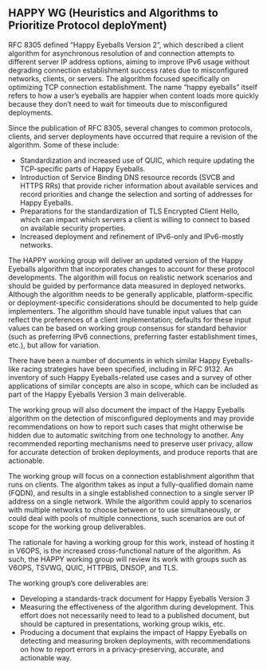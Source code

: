 ## HAPPY WG (Heuristics and Algorithms to Prioritize Protocol deploYment)

RFC 8305 defined “Happy Eyeballs Version 2”, which described a client algorithm 
for asynchronous resolution of and connection attempts to different server IP 
address options, aiming to improve IPv6 usage without degrading connection
establishment success rates due to misconfigured networks, clients, or servers.
The algorithm focused specifically on optimizing TCP connection establishment.
The name “happy eyeballs” itself refers to how a user’s eyeballs are happier
when content loads more quickly because they don’t need to wait for timeouts
due to misconfigured deployments.

Since the publication of RFC 8305, several changes to common protocols, clients, and 
server deployments have occurred that require a revision of the algorithm. Some 
of these include:

- Standardization and increased use of QUIC, which require updating the
  TCP-specific parts of Happy Eyeballs.
- Introduction of Service Binding DNS resource records (SVCB and HTTPS RRs) that
  provide richer information about available services and record priorities
  and change the selection and sorting of addresses for Happy Eyeballs.
- Preparations for the standardization of TLS Encrypted Client Hello, which
  can impact which servers a client is willing to connect to based on available
  security properties.
- Increased deployment and refinement of IPv6-only and IPv6-mostly networks.

The HAPPY working group will deliver an updated version of the Happy Eyeballs 
algorithm that incorporates changes to account for these protocol developments.
The algorithm will focus on realistic network scenarios and should be guided by
performance data measured in deployed networks. Although the algorithm needs to
be generally applicable, platform-specific or deployment-specific considerations
should be documented to help guide implementers. The algorithm should have
tunable input values that can reflect the preferences of a client
implementation; defaults for these input values can be based on working group
consensus for standard behavior (such as preferring IPv6 connections, preferring
faster establishment times, etc.), but allow for variation.

There have been a number of documents in which similar Happy Eyeballs-like racing
strategies have been specified, including in RFC 9132. An inventory of such
Happy Eyeballs-related use cases and a survey of other applications of similar
concepts are also in scope, which can be included as part of the Happy Eyeballs
Version 3 main deliverable.

The working group will also document the impact of the Happy Eyeballs algorithm
on the detection of misconfigured deployments and may provide recommendations on
how to report such cases that might otherwise be hidden due to automatic switching
from one technology to another. Any recommended reporting mechanisms need to
preserve user privacy, allow for accurate detection of broken deployments,
and produce reports that are actionable.

The working group will focus on a connection establishment algorithm that
runs on clients. The algorithm takes as input a fully-qualified domain name
(FQDN), and results in a single established connection to a single server IP
address on a single network. While the algorithm could apply to scenarios with
multiple networks to choose between or to use simultaneously, or could deal
with pools of multiple connections, such scenarios are out of scope for the
working group deliverables.

The rationale for having a working group for this work, instead of hosting it in
V6OPS, is the increased cross-functional nature of the algorithm. As such, the 
HAPPY working group will review its work with groups such as V6OPS, TSVWG, QUIC, 
HTTPBIS, DNSOP, and TLS.

The working group’s core deliverables are:

- Developing a standards-track document for Happy Eyeballs Version 3
- Measuring the effectiveness of the algorithm during development. This effort
  does not necessarily need to lead to a published document, but should be
  captured in presentations, working group wikis, etc.
- Producing a document that explains the impact of Happy Eyeballs on
  detecting and measuring broken deployments, with recommendations on
  how to report errors in a privacy-preserving, accurate, and actionable way.
